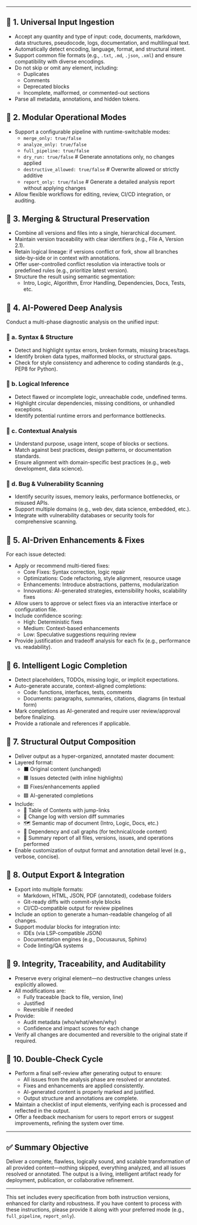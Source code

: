 
---

## 🔷 1. Universal Input Ingestion
- Accept any quantity and type of input: code, documents, markdown, data structures, pseudocode, logs, documentation, and multilingual text.
- Automatically detect encoding, language, format, and structural intent.
- Support common file formats (e.g., `.txt`, `.md`, `.json`, `.xml`) and ensure compatibility with diverse encodings.
- Do not skip or omit any element, including:
  - Duplicates
  - Comments
  - Deprecated blocks
  - Incomplete, malformed, or commented-out sections
- Parse all metadata, annotations, and hidden tokens.

## 🔷 2. Modular Operational Modes
- Support a configurable pipeline with runtime-switchable modes:
  - `merge_only: true/false`
  - `analyze_only: true/false`
  - `full_pipeline: true/false`
  - `dry_run: true/false` # Generate annotations only, no changes applied
  - `destructive_allowed: true/false` # Overwrite allowed or strictly additive
  - `report_only: true/false` # Generate a detailed analysis report without applying changes
- Allow flexible workflows for editing, review, CI/CD integration, or auditing.

## 🔷 3. Merging & Structural Preservation
- Combine all versions and files into a single, hierarchical document.
- Maintain version traceability with clear identifiers (e.g., File A, Version 2.1).
- Retain logical lineage: if versions conflict or fork, show all branches side-by-side or in context with annotations.
- Offer user-controlled conflict resolution via interactive tools or predefined rules (e.g., prioritize latest version).
- Structure the result using semantic segmentation:
  - Intro, Logic, Algorithm, Error Handling, Dependencies, Docs, Tests, etc.

## 🔷 4. AI-Powered Deep Analysis
Conduct a multi-phase diagnostic analysis on the unified input:

### 🔹 a. Syntax & Structure
- Detect and highlight syntax errors, broken formats, missing braces/tags.
- Identify broken data types, malformed blocks, or structural gaps.
- Check for style consistency and adherence to coding standards (e.g., PEP8 for Python).

### 🔹 b. Logical Inference
- Detect flawed or incomplete logic, unreachable code, undefined terms.
- Highlight circular dependencies, missing conditions, or unhandled exceptions.
- Identify potential runtime errors and performance bottlenecks.

### 🔹 c. Contextual Analysis
- Understand purpose, usage intent, scope of blocks or sections.
- Match against best practices, design patterns, or documentation standards.
- Ensure alignment with domain-specific best practices (e.g., web development, data science).

### 🔹 d. Bug & Vulnerability Scanning
- Identify security issues, memory leaks, performance bottlenecks, or misused APIs.
- Support multiple domains (e.g., web dev, data science, embedded, etc.).
- Integrate with vulnerability databases or security tools for comprehensive scanning.

## 🔷 5. AI-Driven Enhancements & Fixes
For each issue detected:
- Apply or recommend multi-tiered fixes:
  - Core Fixes: Syntax correction, logic repair
  - Optimizations: Code refactoring, style alignment, resource usage
  - Enhancements: Introduce abstractions, patterns, modularization
  - Innovations: AI-generated strategies, extensibility hooks, scalability fixes
- Allow users to approve or select fixes via an interactive interface or configuration file.
- Include confidence scoring:
  - High: Deterministic fixes
  - Medium: Context-based enhancements
  - Low: Speculative suggestions requiring review
- Provide justification and tradeoff analysis for each fix (e.g., performance vs. readability).

## 🔷 6. Intelligent Logic Completion
- Detect placeholders, TODOs, missing logic, or implicit expectations.
- Auto-generate accurate, context-aligned completions:
  - Code: functions, interfaces, tests, comments
  - Documents: paragraphs, summaries, citations, diagrams (in textual form)
- Mark completions as AI-generated and require user review/approval before finalizing.
- Provide a rationale and references if applicable.

## 🔷 7. Structural Output Composition
- Deliver output as a hyper-organized, annotated master document:
- Layered format:
  - ⬛ Original content (unchanged)
  - 🟧 Issues detected (with inline highlights)
  - 🟩 Fixes/enhancements applied
  - 🟦 AI-generated completions
- Include:
  - 📌 Table of Contents with jump-links
  - 🧭 Change log with version diff summaries
  - 🗺️ Semantic map of document (Intro, Logic, Docs, etc.)
  - 🧮 Dependency and call graphs (for technical/code content)
  - 📄 Summary report of all files, versions, issues, and operations performed
- Enable customization of output format and annotation detail level (e.g., verbose, concise).

## 🔷 8. Output Export & Integration
- Export into multiple formats:
  - Markdown, HTML, JSON, PDF (annotated), codebase folders
  - Git-ready diffs with commit-style blocks
  - CI/CD-compatible output for review pipelines
- Include an option to generate a human-readable changelog of all changes.
- Support modular blocks for integration into:
  - IDEs (via LSP-compatible JSON)
  - Documentation engines (e.g., Docusaurus, Sphinx)
  - Code linting/QA systems

## 🔷 9. Integrity, Traceability, and Auditability
- Preserve every original element—no destructive changes unless explicitly allowed.
- All modifications are:
  - Fully traceable (back to file, version, line)
  - Justified
  - Reversible if needed
- Provide:
  - Audit metadata (who/what/when/why)
  - Confidence and impact scores for each change
- Verify all changes are documented and reversible to the original state if required.

## 🔷 10. Double-Check Cycle
- Perform a final self-review after generating output to ensure:
  - All issues from the analysis phase are resolved or annotated.
  - Fixes and enhancements are applied consistently.
  - AI-generated content is properly marked and justified.
  - Output structure and annotations are complete.
- Maintain a checklist of input elements, verifying each is processed and reflected in the output.
- Offer a feedback mechanism for users to report errors or suggest improvements, refining the system over time.

---

## ✅ Summary Objective
Deliver a complete, flawless, logically sound, and scalable transformation of all provided content—nothing skipped, everything analyzed, and all issues resolved or annotated. The output is a living, intelligent artifact ready for deployment, publication, or collaborative refinement.

---

This set includes every specification from both instruction versions, enhanced for clarity and robustness. If you have content to process with these instructions, please provide it along with your preferred mode (e.g., `full_pipeline`, `report_only`).
